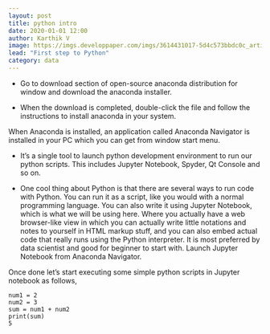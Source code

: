 ```yaml
---
layout: post
title: python intro
date: 2020-01-01 12:00
author: Karthik V
image: https://imgs.developpaper.com/imgs/3614431017-5d4c573bbdc0c_articlex.png
lead: "First step to Python"
category: data
--- 
```


- Go to download section of open-source anaconda distribution for window and download the anaconda installer.
                  
- When the download is completed, double-click the file and follow the instructions to install anaconda in your system.
                  
When Anaconda is installed, an application called Anaconda Navigator is installed in your PC which you can get from window start menu.
                  
- It’s a single tool to launch python development environment to run our python scripts. This includes Jupyter Notebook, Spyder, Qt Console and so on.

- One cool thing about Python is that there are several ways to run code with Python. You can run it as a script, like you would with a normal programming language. You can also write it using Jupyter Notebook, which is what we will be using here. Where you actually have a web browser-like view in which you can actually write little notations and notes to yourself in HTML markup stuff, and you can also embed actual code that really runs using the Python interpreter. It is most preferred by data scientist and good for beginner to start with. Launch Jupyter Notebook from Anaconda Navigator.

​Once done let’s start executing some simple python scripts in Jupyter notebook as follows,
                


    num1 = 2
    num2 = 3
    sum = num1 + num2
    print(sum)
    5 

